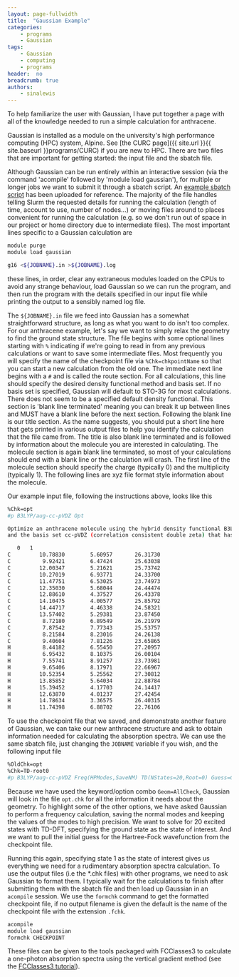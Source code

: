```yaml
---
layout: page-fullwidth
title:  "Gaussian Example"
categories:
    - programs
    - Gaussian
tags:
    - Gaussian
    - computing
    - programs
header:  no
breadcrumb: true
authors:
    - sinalewis
---
```


To help familiarize the user with Gaussian, I have put together a page with all of the knowledge needed to run a simple calculation for anthracene.

Gaussian is installed as a module on the university's high performance computing (HPC) system, Alpine. See [the CURC page]({{ site.url }}{{ site.baseurl }}programs/CURC) if you are new to HPC. There are two files that are important for getting started: the input file and the sbatch file.

Although Gaussian can be run entirely within an interactive session (via the command 'acompile' followed by 'module load gaussian'), for multiple or longer jobs we want to submit it through a sbatch script. An [example sbatch script]({{site.url}}{{site.baseurl}}appendix/code#gaussian-sbatch-file) has been uploaded for reference. The majority of the file handles telling Slurm the requested details for running the calculation (length of time, account to use, number of nodes...) or moving files around to places convenient for running the calculation (e.g. so we don't run out of space in our project or home directory due to intermediate files). The most important lines specific to a Gaussian calculation are

```bash
module purge
module load gaussian

g16 <${JOBNAME}.in >${JOBNAME}.log
```

these lines, in order, clear any extraneous modules loaded on the CPUs to avoid any strange behaviour, load Gaussian so we can run the program, and then run the program with the details specified in our input file while printing the output to a sensibly named log file.

The `${JOBNAME}.in` file we feed into Gaussian has a somewhat straightforward structure, as long as what you want to do isn't too complex. For our anthracene example, let's say we want to simply relax the geometry to find the ground state structure. The file begins with some optional lines starting with `%` indicating if we're going to read in from any previous calculations or want to save some intermediate files. Most frequently you will specify the name of the checkpoint file via `%Chk=chkpointName` so that you can start a new calculation from the old one. The immediate next line begins with a `#` and is called the route section. For all calculations, this line should specify the desired density functional method and basis set. If no basis set is specified, Gaussian will default to STO-3G for most calculations. There does not seem to be a specified default density functional. This section is 'blank line terminated' meaning you can break it up between lines and MUST have a blank line before the next section. Following the blank line is our title section. As the name suggests, you should put a short line here that gets printed in various output files to help you identify the calculation that the file came from. The title is also blank line terminated and is followed by information about the molecule you are interested in calculating. The molecule section is again blank line terminated, so most of your calculations should end with a blank line or the calculation will crash. The first line of the molecule section should specify the charge (typically 0) and the multiplicity (typically 1). The following lines are xyz file format style information about the molecule.

Our example input file, following the instructions above, looks like this

```bash
%Chk=opt
#p B3LYP/aug-cc-pVDZ Opt

Optimize an anthracene molecule using the hybrid density functional B3LYP
and the basis set cc-pVDZ (correlation consistent double zeta) that has been *aug*mented with diffuse functions.

   0   1
C         10.78830        5.60957       26.31730
C          9.92421        6.47424       25.63038
C         12.00347        5.21621       25.73742
C         10.27019        6.93771       24.33700
C         11.47751        6.53025       23.74973
C         12.35030        5.68044       24.44474
C         12.88610        4.37527       26.43378
C         14.10475        4.00577       25.85792
C         14.44717        4.46338       24.58321
C         13.57402        5.29381       23.87450
C          8.72180        6.89549       26.21979
C          7.87542        7.77343       25.53757
C          8.21584        8.23016       24.26138
C          9.40604        7.81226       23.65865
H          8.44182        6.55450       27.20957
H          6.95432        8.10375       26.00104
H          7.55741        8.91257       23.73981
H          9.65406        8.17971       22.66967
H         10.52354        5.25562       27.30812
H         13.85852        5.64034       22.88784
H         15.39452        4.17703       24.14417
H         12.63870        4.01237       27.42454
H         14.78634        3.36575       26.40315
H         11.74398        6.88702       22.76106

```

To use the checkpoint file that we saved, and demonstrate another feature of Gaussian, we can take our new anthracene structure and ask to obtain information needed for calculating the absorption spectra. We can use the same sbatch file, just changing the `JOBNAME` variable if you wish, and the following input file

```bash
%OldChk=opt
%Chk=TD-root0
#p B3LYP/aug-cc-pVDZ Freq(HPModes,SaveNM) TD(NStates=20,Root=0) Guess=Check Geom=AllCheck

```

Because we have used the keyword/option combo `Geom=AllCheck`, Gaussian will look in the file `opt.chk` for all the information it needs about the geometry. To highlight some of the other options, we have asked Gaussian to perform a frequency calculation, saving the normal modes and keeping the values of the modes to high precision. We want to solve for 20 excited states with TD-DFT, specifying the ground state as the state of interest. And we want to pull the initial guess for the Hartree-Fock wavefunction from the checkpoint file.

Running this again, specifying state 1 as the state of interest gives us everything we need for a rudimentary absorption spectra calculation. To use the output files (i.e the *.chk files) with other programs, we need to ask Gaussian to format them. I typically wait for the calculations to finish after submitting them with the sbatch file and then load up Gaussian in an `acompile` session. We use the `formchk` command to get the formatted checkpoint file, if no output filename is given the default is the name of the checkpoint file with the extension `.fchk`.

```bash
acompile
module load gaussian
formchk CHECKPOINT
```

These files can be given to the tools packaged with FCClasses3 to calculate a one-photon absorption spectra using the vertical gradient method (see the [FCClasses3 tutorial]({{site.url}}{{site.baseurl}}programs/gaussian/Using_FCClasses3)).
